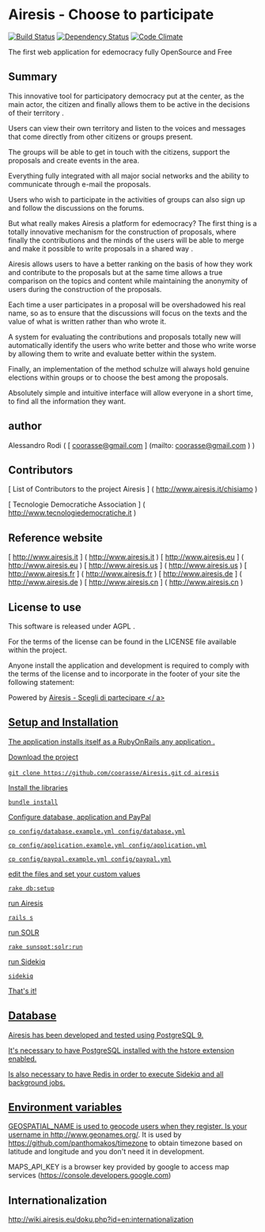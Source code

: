 Airesis - Choose to participate
===========================================
[![Build Status](https://travis-ci.org/coorasse/Airesis.svg?branch=staging)](https://travis-ci.org/coorasse/Airesis)
[![Dependency Status](https://gemnasium.com/coorasse/Airesis.svg)](https://gemnasium.com/coorasse/Airesis)
[![Code Climate](https://codeclimate.com/repos/547c8dd16956804e660ee4a3/badges/40feae106fc5c88511e8/gpa.svg)](https://codeclimate.com/repos/547c8dd16956804e660ee4a3/feed)

The first web application for edemocracy fully OpenSource and Free


Summary
--------
This innovative tool for participatory democracy put at the center, as the main actor, the citizen and finally allows them to be active in the decisions of their territory .

Users can view their own territory and listen to the voices and messages that come directly from other citizens or groups present.

The groups will be able to get in touch with the citizens, support the proposals and create events in the area.

Everything fully integrated with all major social networks and the ability to communicate through e-mail the proposals.

Users who wish to participate in the activities of groups can also sign up and follow the discussions on the forums.

But what really makes Airesis a platform for edemocracy?
The first thing is a totally innovative mechanism for the construction of proposals, where finally the contributions and the minds of the users will be able to merge and make it possible to write proposals in a shared way .

Airesis allows users to have a better ranking on the basis of how they work and contribute to the proposals but at the same time allows a true comparison on the topics and content while maintaining the anonymity of users during the construction of the proposals.

Each time a user participates in a proposal will be overshadowed his real name, so as to ensure that the discussions will focus on the texts and the value of what is written rather than who wrote it.

A system for evaluating the contributions and proposals totally new will automatically identify the users who write better and those who write worse by allowing them to write and evaluate better within the system.

Finally, an implementation of the method schulze will always hold genuine elections within groups or to choose the best among the proposals.

Absolutely simple and intuitive interface will allow everyone in a short time, to find all the information they want.

author
-----------
Alessandro Rodi ( [ coorasse@gmail.com ] (mailto: coorasse@gmail.com ) )

Contributors
------------------
[ List of Contributors to the project Airesis ] ( http://www.airesis.it/chisiamo )

[ Tecnologie Democratiche Association  ] ( http://www.tecnologiedemocratiche.it )

Reference website
-------
[ http://www.airesis.it ] ( http://www.airesis.it )
[ http://www.airesis.eu ] ( http://www.airesis.eu )
[ http://www.airesis.us ] ( http://www.airesis.us )
[ http://www.airesis.fr ] ( http://www.airesis.fr )
[ http://www.airesis.de ] ( http://www.airesis.de )
[ http://www.airesis.cn ] ( http://www.airesis.cn )



License to use
--------------

This software is released under AGPL .

For the terms of the license can be found in the LICENSE file available within the project.

Anyone install the application and development is required to comply with the terms of the license and to incorporate in the footer of your site the following statement:

Powered by <a href="http://www.airesis.eu"> Airesis - Scegli di partecipare </ a>


Setup and Installation
----------------------

The application installs itself as a RubyOnRails any application .

Download the project

`git clone https://github.com/coorasse/Airesis.git`
`cd airesis`

Install the libraries

`bundle install`

Configure database, application and PayPal

`cp config/database.example.yml config/database.yml`

`cp config/application.example.yml config/application.yml`

`cp config/paypal.example.yml config/paypal.yml`

edit the files and set your custom values    
    
`rake db:setup`

run Airesis

`rails s`

run SOLR

`rake sunspot:solr:run`

run Sidekiq

`sidekiq`


That's it!


Database
--------

Airesis has been developed and tested using PostgreSQL 9.

It's necessary to have PostgreSQL installed with the hstore extension enabled.

Is also necessary to have Redis in order to execute Sidekiq and all background jobs.


Environment variables
---------------------

GEOSPATIAL_NAME is used to geocode users when they register. Is your username in http://www.geonames.org/.
It is used by https://github.com/panthomakos/timezone to obtain timezone based on latitude and longitude and you don't need it in development.

MAPS_API_KEY is a browser key provided by google to access map services (https://console.developers.google.com)

Internationalization
--------------------

http://wiki.airesis.eu/doku.php?id=en:internationalization
